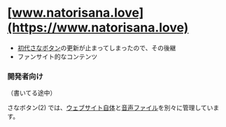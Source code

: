 # [www.natorisana.love](https://www.natorisana.love)

- [初代さなボタン](http://sanabutton.ojaru.jp/)の更新が止まってしまったので、その後継
- ファンサイト的なコンテンツ

### 開発者向け

（書いてる途中）

さなボタン(2) では、[ウェブサイト自体](https://github.com/sanabutton/sanabutton.github.io)と[音声ファイル](https://github.com/sanabutton/sounds)を別々に管理しています。
